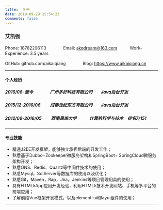 ```yaml
---
title:  关于
date: 2018-09-29 15:54:23
comments: false
---
```


### 艾凯强

Phone: 18782206113　　　　Email: akqdream@163.com　　　Work-Experience: 3.5 years

GitHub: github.com/aikaiqiang　　　　Blog: https://www.aikaiqiang.cn

---

#### 个人经历

##### 2016/06-至今　　　　广州多好科技有限公司　　Java后台开发
##### 2015/12-2016/06　　 成都世纪东方有限公司　　Java后台开发
##### 2012/09-2016/05　　 西南民族大学　　　计算机科学与技术　排名7/151

---

#### 专业技能
* 精通J2EE开发框架，能够独立承担后端的开发工作；
* 熟悉基于Dubbo+Zookeeper微服务架构和SpringBoot+ SpringCloud微服务架构开发；
* 熟悉ONS、Redis、Quartz等中间件技术的使用；
* 熟悉Mysql，SqlServer等数据库的使用以及优化；
* 熟悉Git，Maven，Rap，Jira，Jenkins等项目管理用具的使用；
* 具有HTML5App应用开发经验，利用HTML5技术开发网站、手机等多平台的前端应用；
* 了解前段Vue框架开发模式，以及element-ui和layui组件的使用；

---